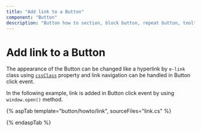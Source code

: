 ```yaml
---
title: "Add link to a Button"
component: "Button"
description: "Button how to section, block button, repeat button, tooltip for Button, customization of button appearance, input and anchor elements."
---
```


# Add link to a Button

The appearance of the Button can be changed like a hyperlink by `e-link` class using [`cssClass`](https://help.syncfusion.com/cr/aspnetcore-js2/Syncfusion.EJ2.Buttons.Button.html#Syncfusion_EJ2_Buttons_Button_CssClass)
property and link navigation can be handled in Button click event.

In the following example, link is added in Button click event by using `window.open()` method.

{% aspTab template="button/howto/link", sourceFiles="link.cs" %}

{% endaspTab %}